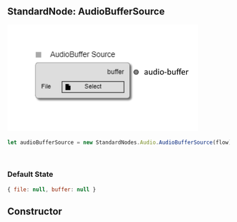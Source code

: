 ## StandardNode: AudioBufferSource

<img class="zoomable" alt="AudioBufferSource standard node" src="/images/standard-nodes/audio/audio-buffer-source.png" />

<Hierarchy :extend="{name: 'Node', link: '../../api/classes/node.html'}" />
<br/>

```js
let audioBufferSource = new StandardNodes.Audio.AudioBufferSource(flow);
```

<br/>

### Default State

```js
{ file: null, buffer: null }
```

## Constructor

<Method type="method">
  <template v-slot:signature>
    new AudioBufferSource(<strong>flow: </strong><em><Ref to="../../api/classes/flow">Flow</Ref></em>,
    <strong>options?: </strong><em><Ref to="../../api/interfaces/node-creator-options">NodeCreatorOptions</Ref></em>):
    <em><Ref to="#standardnode-audiobuffersource">AudioBufferSource</Ref></em>
  </template>
  <template v-slot:params>
    <Param name="flow">
      <em><Ref to="../../api/classes/flow">Flow</Ref></em>
    </Param>
    <Param name="options?">
      <em><Ref to="../../api/interfaces/node-creator-options">NodeCreatorOptions</Ref></em>
      <template v-slot:default-value>
        <em>{}</em>
      </template>
    </Param>
  </template>
</Method>

<script setup>
import Method from "../../../../../components/api/Method.vue";
import Param from "../../../../../components/api/Param.vue";
import Ref from "../../../../../components/api/Ref.vue";
import Hierarchy from "../../../../../components/api/Hierarchy.vue";
</script>
